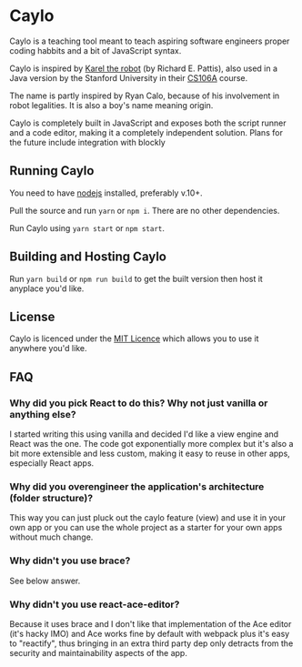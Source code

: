 # Caylo

Caylo is a teaching tool meant to teach aspiring software engineers proper coding habbits and a bit of JavaScript syntax.

Caylo is inspired by [Karel the robot](http://karel.sourceforge.net/) (by Richard E. Pattis), also used in a Java version by the Stanford University in their [CS106A](https://www.youtube.com/playlist?list=PLFE2A69D0EA1C22B3) course.

The name is partly inspired by Ryan Calo, because of his involvement in robot legalities. It is also a boy's name meaning origin.

Caylo is completely built in JavaScript and exposes both the script runner and a code editor, making it a completely independent solution. Plans for the future include integration with blockly

## Running Caylo

You need to have [nodejs](https://nodejs.org/) installed, preferably v.10+.

Pull the source and run `yarn` or `npm i`. There are no other dependencies.

Run Caylo using `yarn start` or `npm start`.

## Building and Hosting Caylo

Run `yarn build` or `npm run build` to get the built version then host it anyplace you'd like.

## License

Caylo is licenced under the [MIT Licence](https://opensource.org/licenses/MIT) which allows you to use it anywhere you'd like.

## FAQ

### Why did you pick React to do this? Why not just vanilla or anything else?

I started writing this using vanilla and decided I'd like a view engine and React was the one. The code got exponentially more complex but it's also a bit more extensible and less custom, making it easy to reuse in other apps, especially React apps.

### Why did you overengineer the application's architecture (folder structure)?

This way you can just pluck out the caylo feature (view) and use it in your own app or you can use the whole project as a starter for your own apps without much change.

### Why didn't you use brace?

See below answer.

### Why didn't you use react-ace-editor?

Because it uses brace and I don't like that implementation of the Ace editor (it's hacky IMO) and Ace works fine by default with webpack plus it's easy to "reactify", thus bringing in an extra third party dep only detracts from the security and maintainability aspects of the app.
